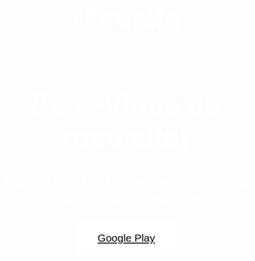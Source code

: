 # Meusite

<title>Veja o código fonte da minha página</title>


<html>
    <head>
        <title>Veja o código fonte da minha página</title>
        <meta charset="UTF-8">
        <style>
            body {
                background-image: url("https://i.ibb.co/P9zLt5b/Back-Ground.png");
                background-size: cover;
                background-position: center;
                background-attachment: fixed;
                height: 100vh;
                margin: 0;
                padding: 0;
            }
            h1 {
                text-align: center;
                margin-top: 20%;
                font-size: 4em;
                color: white;
            }
            p {
                text-align: center;
                font-size: 2em;
                color: white;
            }
            button {
                display: block;
                margin: 0 auto;
                padding: 1em 2em;
                font-size: 1.5em;
                background-color: white;
                color: black;
                border: none;
                border-radius: 5px;
            }
        </style>
    </head>
    <body>
        <h1>Bem-vindo ao meu site!</h1>
        <p>Aqui está o botão que leva você para a página da Google Play:</p>
        <a href="https://play.google.com/store">
            <button type="button">Google Play</button>
        </a>
    </body>
</html>
